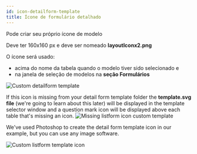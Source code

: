 ```yaml
---
id: icon-detailform-template
title: Ícone de formulário detalhado
---
```


Pode criar seu próprio ícone de modelo

Deve ter 160x160 px e deve ser nomeado **layoutIconx2.png**

O ícone será usado:

* acima do nome da tabela quando o modelo tiver sido selecionado e
* na janela de seleção de modelos na **seção Formulários**

![Custom detailform template](assets/en/custom-detailform/custom-detailform-template.png)

If this icon is missing from your detail form template folder the **template.svg file** (we're going to learn about this later) will be displayed in the template selector window and a question mark icon will be displayed above each table that's missing an icon. ![Missing listform icon custom template](assets/en/custom-detailform/missing-detailform-icon-custom-template.png)

We've used Photoshop to create the detail form template icon in our example, but you can use any image software.

![Custom listform template icon](assets/en/custom-detailform/custom-detail-form-icon.png)